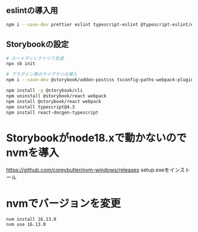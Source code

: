 ## eslintの導入用
```bash
npm i --save-dev prettier eslint typescript-eslint @typescript-eslint/eslint-plugin @typescript-eslint/parser eslint-config-prettier eslint-plugin-prettier eslint-plugin-react eslint-plugin-react-hooks eslint-plugin-import
```

## Storybookの設定
```bash
# ルートディレクトリで生成
npx sb init

# プラグイン等のライブラリの導入
npm i --save-dev @storybook/addon-postcss tsconfig-paths-webpack-plugin @babel/plugin-proposal-class-properties @babel/plugin-proposal-private-methods @babel/plugin-proposal-private-property-in-object tsconfig-paths-webpack-plugin @mdx-js/react

npm install -g @storybook/cli
npm uninstall @storybook/react webpack
npm install @storybook/react webpack
npm install typescript@4.3
npm install react-docgen-typescript
```

# Storybookがnode18.xで動かないのでnvmを導入
 https://github.com/coreybutler/nvm-windows/releases
 setup.exeをインストール

# nvmでバージョンを変更
```
nvm install 16.13.0
nvm use 16.13.0
```
